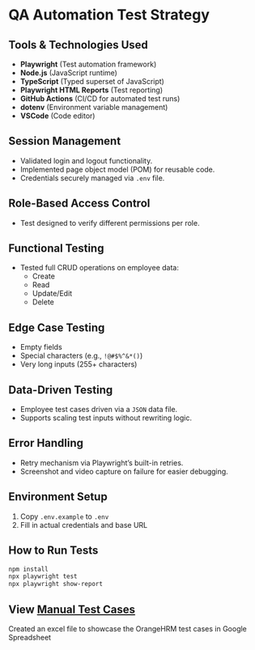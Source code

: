 # QA Automation Test Strategy

## Tools & Technologies Used

- **Playwright** (Test automation framework)
- **Node.js** (JavaScript runtime)
- **TypeScript** (Typed superset of JavaScript)
- **Playwright HTML Reports** (Test reporting)
- **GitHub Actions** (CI/CD for automated test runs)
- **dotenv** (Environment variable management)
- **VSCode** (Code editor)

## Session Management

- Validated login and logout functionality.
- Implemented page object model (POM) for reusable code.
- Credentials securely managed via `.env` file.

## Role-Based Access Control

- Test designed to verify different permissions per role.

## Functional Testing

- Tested full CRUD operations on employee data:
  - Create
  - Read
  - Update/Edit
  - Delete

## Edge Case Testing

- Empty fields
- Special characters (e.g., `!@#$%^&*()`)
- Very long inputs (255+ characters)

## Data-Driven Testing

- Employee test cases driven via a `JSON` data file.
- Supports scaling test inputs without rewriting logic.

## Error Handling

- Retry mechanism via Playwright’s built-in retries.
- Screenshot and video capture on failure for easier debugging.

## Environment Setup

1. Copy `.env.example` to `.env`
2. Fill in actual credentials and base URL

## How to Run Tests

```bash
npm install
npx playwright test
npx playwright show-report
```

## View [Manual Test Cases](./test-cases.md)

Created an excel file to showcase the OrangeHRM test cases in Google Spreadsheet
